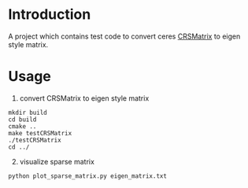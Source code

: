 # Introduction
A project which contains test code to convert ceres [CRSMatrix](http://ceres-solver.org/nnls_solving.html?highlight=crsmatrix#_CPPv4N5ceres9CRSMatrixE) to eigen style matrix.

# Usage
1. convert CRSMatrix to eigen style matrix
```
mkdir build
cd build
cmake ..
make testCRSMatrix
./testCRSMatrix
cd ../
```

2. visualize sparse matrix
```
python plot_sparse_matrix.py eigen_matrix.txt
```
